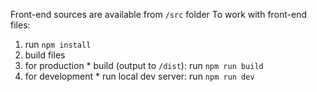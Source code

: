 Front-end sources are available from `/src` folder
To work with front-end files:

1. run `npm install`
2. build files
  1. for production
    * build (output to `/dist`): run `npm run build`
  2. for development
    * run local dev server: run `npm run dev`
